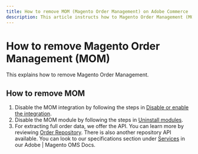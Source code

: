 ```yaml
---
title: How to remove MOM (Magento Order Management) on Adobe Commerce
description: This article instructs how to Magento Order Management (MOM).
---
```

# How to remove Magento Order Management (MOM)

This explains how to remove Magento Order Management.

## How to remove MOM

1. Disable the MOM integration by following the steps in [Disable or enable the integration](/docs/commerce-admin/systems/integrations/mcom.html#disable-or-enable-the-integration).
1. Disable the MOM module by following the steps in [Uninstall modules](/docs/commerce-operations/installation-guide/tutorials/uninstall-modules.html).
1. For extracting full order data, we offer the API. You can learn more by reviewing [Order Repository](https://omsdocs.magento.com/specifications/#magento.sales.order_repository).
There is also another repository API available. You can look to our specifications section under [Services](https://omsdocs.magento.com/specifications/#services) in our Adobe | Magento OMS Docs.
